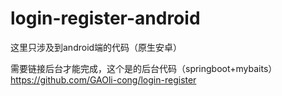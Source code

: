 # login-register-android


这里只涉及到android端的代码（原生安卓）


需要链接后台才能完成，这个是的后台代码（springboot+mybaits）https://github.com/GAOli-cong/login-register
